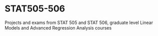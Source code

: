 # STAT505-506
Projects and exams from STAT 505 and STAT 506, graduate level Linear Models and Advanced Regression Analysis courses
